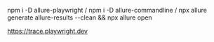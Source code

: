 npm i -D allure-playwright /
npm i -D allure-commandline /
npx allure generate allure-results --clean && npx allure open

https://trace.playwright.dev
